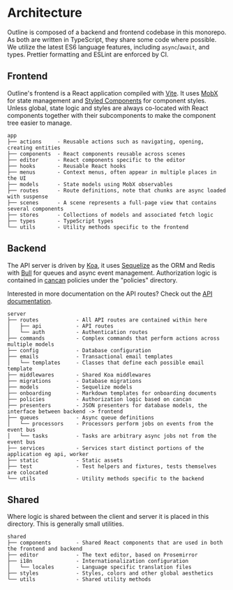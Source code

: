 # Architecture

Outline is composed of a backend and frontend codebase in this monorepo. As both are written in TypeScript, they share some code where possible. We utilize the latest ES6 language features, including `async`/`await`, and types. Prettier formatting and ESLint are enforced by CI.

## Frontend

Outline's frontend is a React application compiled with [Vite](https://vitejs.dev/). It uses [MobX](https://mobx.js.org/) for state management and [Styled Components](https://www.styled-components.com/) for component styles. Unless global, state logic and styles are always co-located with React components together with their subcomponents to make the component tree easier to manage.

```
app
├── actions     - Reusable actions such as navigating, opening, creating entities
├── components  - React components reusable across scenes
├── editor      - React components specific to the editor
├── hooks       - Reusable React hooks
├── menus       - Context menus, often appear in multiple places in the UI
├── models      - State models using MobX observables
├── routes      - Route definitions, note that chunks are async loaded with suspense
├── scenes      - A scene represents a full-page view that contains several components
├── stores      - Collections of models and associated fetch logic
├── types       - TypeScript types
└── utils       - Utility methods specific to the frontend
```

## Backend

The API server is driven by [Koa](http://koajs.com/), it uses [Sequelize](http://docs.sequelizejs.com/) as the ORM and Redis with [Bull](https://github.com/OptimalBits/bull) for queues and async event management. Authorization logic
is contained in [cancan](https://www.npmjs.com/package/cancan) policies under the "policies" directory.

Interested in more documentation on the API routes? Check out the [API documentation](https://getoutline.com/developers).

```
server
├── routes            - All API routes are contained within here
│   ├── api           - API routes
│   └── auth          - Authentication routes
├── commands          - Complex commands that perform actions across multiple models
├── config            - Database configuration
├── emails            - Transactional email templates
│   └── templates     - Classes that define each possible email template
├── middlewares       - Shared Koa middlewares
├── migrations        - Database migrations
├── models            - Sequelize models
├── onboarding        - Markdown templates for onboarding documents
├── policies          - Authorization logic based on cancan
├── presenters        - JSON presenters for database models, the interface between backend -> frontend
├── queues            - Async queue definitions
│   └── processors    - Processors perform jobs on events from the event bus
│   └── tasks         - Tasks are arbitrary async jobs not from the event bus
├── services          - Services start distinct portions of the application eg api, worker
├── static            - Static assets
├── test              - Test helpers and fixtures, tests themselves are colocated
└── utils             - Utility methods specific to the backend
```

## Shared

Where logic is shared between the client and server it is placed in this directory. This is generally
small utilities.

```
shared
├── components        - Shared React components that are used in both the frontend and backend
├── editor            - The text editor, based on Prosemirror
├── i18n              - Internationalization configuration
│   └── locales       - Language specific translation files
├── styles            - Styles, colors and other global aesthetics
└── utils             - Shared utility methods
```
